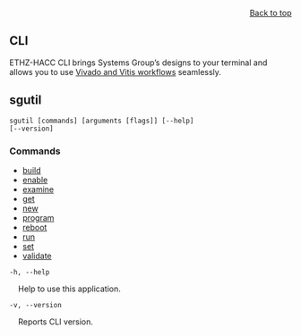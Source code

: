 <div id="readme" class="Box-body readme blob js-code-block-container">
<article class="markdown-body entry-content p-3 p-md-6" itemprop="text">
<p align="right">
<a href="https://github.com/fpgasystems/hacc#--heterogenous-accelerated-compute-cluster">Back to top</a>
</p>

# CLI
ETHZ-HACC CLI brings Systems Group’s designs to your terminal and allows you to use [Vivado and Vitis workflows](../docs/vocabulary.md#vivado-and-vitis-workflows) seamlessly.

## sgutil
<code>sgutil [commands] [arguments [flags]] [--help] [--version]</code>

### Commands

* [build](./docs/sgutil-build.md#sgutil-build)
* [enable](./docs/sgutil-enable.md#sgutil-enable)
* [examine](./docs/sgutil-examine.md#sgutil-examine)
* [get](./docs/sgutil-get.md#sgutil-get)
* [new](./docs/sgutil-new.md#sgutil-new)
* [program](./docs/sgutil-program.md#sgutil-program)
* [reboot](./docs/sgutil-reboot.md#sgutil-reboot)
* [run](./docs/sgutil-run.md#sgutil-run)
* [set](./docs/sgutil-set.md#sgutil-set)
* [validate](./docs/sgutil-validate.md#sgutil-validate)

<!-- ### Options -->
<code>-h, --help</code>
<p>
&nbsp; &nbsp; Help to use this application.
</p>

<code>-v, --version</code>
<p>
  &nbsp; &nbsp; Reports CLI version.
</p>